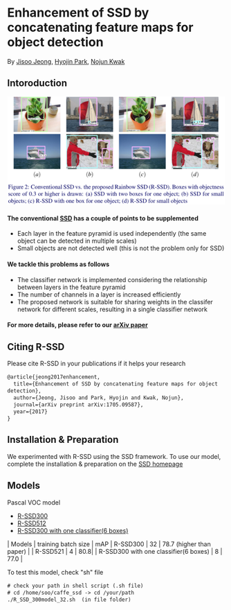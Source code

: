 # Enhancement of SSD by concatenating feature maps for object detection

By [Jisoo Jeong](http://mipal.snu.ac.kr/index.php/Jisoo_Jeong), [Hyojin Park](http://mipal.snu.ac.kr/index.php/Hyojin_Park), [Nojun Kwak](http://mipal.snu.ac.kr/index.php/Nojun_Kwak)

## Intoroduction

<p align="center">
<img src="image/compared.png" alt="SSD Images vs R-SSD Images" width="1000px">
</p>

#### The conventional [SSD](https://github.com/weiliu89/caffe/tree/ssd) has a couple of points to be supplemented
   * Each layer in the feature pyramid is used independently (the same object can be detected in multiple scales)
   * Small objects are not detected well (this is not the problem only for SSD)


#### We tackle this problems as follows
   * The classifier network is implemented considering the relationship between layers in the feature pyramid
   * The number of channels in a layer is increased efficiently
   * The proposed network is suitable for sharing weights in the classifer network for different scales, resulting in a single classifier network


#### For more details, please refer to our [arXiv paper](https://arxiv.org/abs/1705.09587)


## Citing R-SSD

Please cite R-SSD in your publications if it helps your research

	@article{jeong2017enhancement,
	  title={Enhancement of SSD by concatenating feature maps for object detection},
	  author={Jeong, Jisoo and Park, Hyojin and Kwak, Nojun},
	  journal={arXiv preprint arXiv:1705.09587},
	  year={2017}
	}

## Installation & Preparation
We experimented with R-SSD using the SSD framework. To use our model, complete the installation & preparation on the [SSD homepage](https://github.com/weiliu89/caffe/tree/ssd)

## Models

Pascal VOC model 
   * [R-SSD300](https://drive.google.com/file/d/0B1gBZEl4EBWZUl95aHkyQlBkUWc/view?usp=sharing)
   * [R-SSD512](https://drive.google.com/file/d/0B1gBZEl4EBWZcFUydTI5NjhnRVk/view?usp=sharing)
   * [R-SSD300 with one classifier(6 boxes)](https://drive.google.com/file/d/0B1gBZEl4EBWZcU84dERNWkRNNms/view?usp=sharing)

| Models | training batch size | mAP 
| R-SSD300 | 32 | 78.7 (higher than paper) |
| R-SSD521 | 4 | 80.8|
| R-SSD300 with one classifier(6 boxes) | 8 | 77.0 |


To test this model, check "sh" file
  ```Shell
  # check your path in shell script (.sh file)
  # cd /home/soo/caffe_ssd -> cd /your/path
  ./R_SSD_300model_32.sh  (in file folder)
  ```


